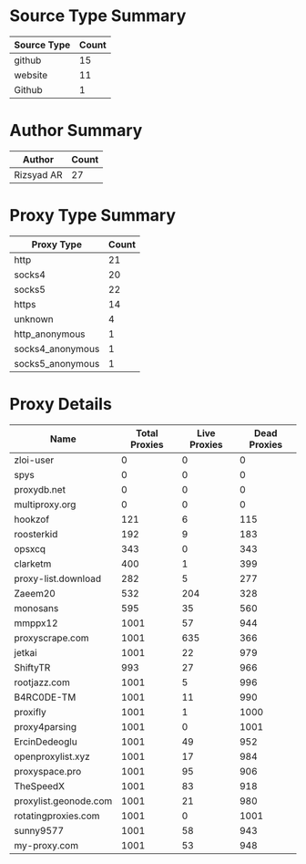 # Source Type Summary

| Source Type | Count |
|-------------|-------|
| github | 15 |
| website | 11 |
| Github | 1 |


# Author Summary

| Author | Count |
|--------|-------|
| Rizsyad AR | 27 |


# Proxy Type Summary

| Proxy Type | Count |
|------------|-------|
| http | 21 |
| socks4 | 20 |
| socks5 | 22 |
| https | 14 |
| unknown | 4 |
| http_anonymous | 1 |
| socks4_anonymous | 1 |
| socks5_anonymous | 1 |


# Proxy Details

| Name | Total Proxies | Live Proxies | Dead Proxies |
|------|---------------|--------------|---------------|
| zloi-user | 0 | 0 | 0 |
| spys | 0 | 0 | 0 |
| proxydb.net | 0 | 0 | 0 |
| multiproxy.org | 0 | 0 | 0 |
| hookzof | 121 | 6 | 115 |
| roosterkid | 192 | 9 | 183 |
| opsxcq | 343 | 0 | 343 |
| clarketm | 400 | 1 | 399 |
| proxy-list.download | 282 | 5 | 277 |
| Zaeem20 | 532 | 204 | 328 |
| monosans | 595 | 35 | 560 |
| mmppx12 | 1001 | 57 | 944 |
| proxyscrape.com | 1001 | 635 | 366 |
| jetkai | 1001 | 22 | 979 |
| ShiftyTR | 993 | 27 | 966 |
| rootjazz.com | 1001 | 5 | 996 |
| B4RC0DE-TM | 1001 | 11 | 990 |
| proxifly | 1001 | 1 | 1000 |
| proxy4parsing | 1001 | 0 | 1001 |
| ErcinDedeoglu | 1001 | 49 | 952 |
| openproxylist.xyz | 1001 | 17 | 984 |
| proxyspace.pro | 1001 | 95 | 906 |
| TheSpeedX | 1001 | 83 | 918 |
| proxylist.geonode.com | 1001 | 21 | 980 |
| rotatingproxies.com | 1001 | 0 | 1001 |
| sunny9577 | 1001 | 58 | 943 |
| my-proxy.com | 1001 | 53 | 948 |
